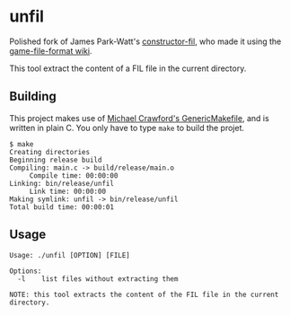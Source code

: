 # unfil

Polished fork of James Park-Watt's [constructor-fil](https://github.com/jimmypw/constructor-fil), who made it using the [game-file-format wiki](https://github.com/shlainn/game-file-formats/wiki/Constructor-.FIL-files).

This tool extract the content of a FIL file in the current directory.

## Building

This project makes use of [Michael Crawford's GenericMakefile](https://github.com/mbcrawfo/GenericMakefile), and is written in plain C. You only have to type `make` to build the projet.

```
$ make
Creating directories
Beginning release build
Compiling: main.c -> build/release/main.o
	 Compile time: 00:00:00
Linking: bin/release/unfil
	 Link time: 00:00:00
Making symlink: unfil -> bin/release/unfil
Total build time: 00:00:01
```

## Usage

```
Usage: ./unfil [OPTION] [FILE]

Options:
  -l    list files without extracting them

NOTE: this tool extracts the content of the FIL file in the current directory.
```
